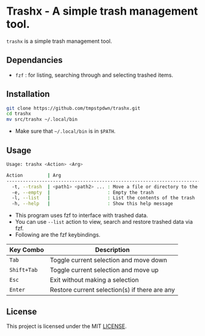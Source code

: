 # Trashx - A simple trash management tool.

`trashx` is a simple trash management tool.

## Dependancies

- `fzf`     : for listing, searching through and selecting trashed items.

## Installation

```bash
git clone https://github.com/tmpstpdwn/trashx.git
cd trashx
mv src/trashx ~/.local/bin
```

- Make sure that `~/.local/bin` is in `$PATH`.

## Usage

``` bash
Usage: trashx <Action> <Arg>

Action         | Arg
----------------------------------------------------------------------------
  -t, --trash  | <path1> <path2> ... : Move a file or directory to the trash
  -e, --empty  |                     : Empty the trash
  -l, --list   |                     : List the contents of the trash
  -h, --help   |                     : Show this help message

```

- This program uses fzf to interface with trashed data.
- You can use `--list` action to view, search and restore trashed data via fzf.
- Following are the fzf keybindings.

| Key Combo   | Description                                   |
|-------------|-----------------------------------------------|
| `Tab`       | Toggle current selection and move down        |
| `Shift+Tab` | Toggle current selection and move up          |
| `Esc`       | Exit without making a selection               |
| `Enter`     | Restore current selection(s) if there are any |

## License

This project is licensed under the MIT [LICENSE](LICENSE).
